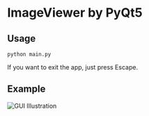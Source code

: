 # ImageViewer by PyQt5

## Usage
```
python main.py
```
If you want to exit the app, just press Escape.

## Example
![GUI Illustration](https://github.com/ngthanhtin/ImageViewer/blob/main/example.png?raw=true)
